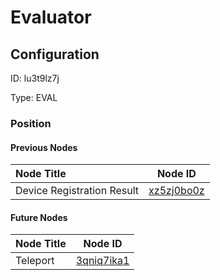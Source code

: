 # Evaluator
## Configuration
ID:  lu3t9lz7j

Type: EVAL 








### Position

#### Previous Nodes
| Node Title | Node ID |
| :------------- | ------------ |
| Device Registration Result | [xz5zj0bo0z](./xz5zj0bo0z.md) | 
 
 #### Future Nodes
| Node Title | Node ID |
| :------------- | ------------ |
| Teleport |[3qniq7ika1](./3qniq7ika1.md) | 